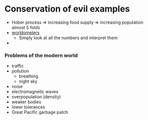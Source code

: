 # Conservation of evil examples

- Hober process => increasing food supply => increasing population almost 5 folds
- [worldometers](https://www.worldometers.info/)
    - Simply look at all the numbers and interpret them
- 

### Problems of the modern world

- traffic
- pollution
    - breathing
    - night sky
- noise
- electromagnetic waves
- overpopulation (density)
- weaker bodies
- lower tolerances
- Great Pacific garbage patch
